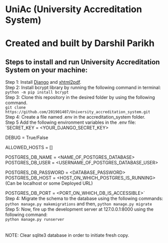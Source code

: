 # UniAc (University Accreditation System)
# Created and built by Darshil Parikh
## Steps to install and run University Accreditation System on your machine:
Step 1: Install [Django](https://www.djangoproject.com/download/) and [xhtml2pdf](https://pypi.org/project/xhtml2pdf/). <br/>
Step 2: Install bcrypt library by running the following command in terminal: <br/>
```python -m pip install bcrypt```<br/>
Step 3: Clone this repository in the desired folder by using the following command.<br/>
```git clone https://github.com/201901407/University_accreditation_system.git```<br/>
Step 4: Create a file named .env in the accreditation_system folder.<br/>
Step 5 Add the following environment variables in the .env file:<br/>
`SECRET_KEY = <YOUR_DJANGO_SECRET_KEY>

DEBUG = True/False

ALLOWED_HOSTS = []

POSTGRES_DB_NAME = <NAME_OF_POSTGRES_DATABASE>
POSTGRES_DB_USER = <USERNAME_OF_POSTGRES_DATABASE_USER>

POSTGRES_DB_PASSWORD = <DATABASE_PASSWORD>
POSTGRES_DB_HOST = <HOST_ON_WHICH_POSTGRES_IS_RUNNING> (Can be localhost or some Deployed URL)

POSTGRES_DB_PORT = <PORT_ON_WHICH_DB_IS_ACCESSIBLE>`
<br/>
Step 4: Migrate the schema to the database using the following commands:<br/>
```python manage.py makemigrations``` and then, ```python manage.py migrate```<br/>
Step 5: Now, fire up the development server at 127.0.0.1:8000 using the following command:<br/>
```python manage.py runserver```<br/>
<br/>
<br/>
NOTE: Clear sqlite3 database in order to initiate fresh copy.




